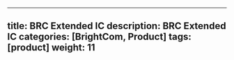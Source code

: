 ---
title: BRC Extended IC
description: BRC Extended IC
categories: [BrightCom, Product]
tags: [product]
weight: 11
----

